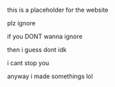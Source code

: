 this is a placeholder for the website

plz ignore

if you DONT wanna ignore

then i guess dont idk

i cant stop you

anyway i made somethings lol

